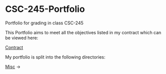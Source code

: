 # CSC-245-Portfolio
Portfolio for grading in class CSC-245

This Portfolio aims to meet all the objectives listed in my contract which can be viewed here:

[Contract](JamesContract.md)

My portfolio is split into the following directories:

[Misc](./Miscallaneous) &rarr;

